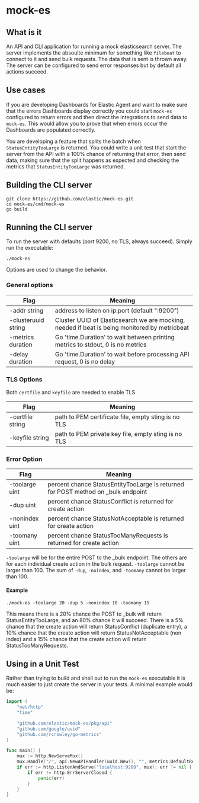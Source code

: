 # mock-es

## What is it

An API and CLI application for running a mock elasticsearch server.  The server implements the absoulte minimum for something like `filebeat` to connect to it and send bulk requests.  The data that is sent is thrown away.  The server can be configured to send error responses but by default all actions succeed.

## Use cases

If you are developing Dashboards for Elastic Agent and want to make sure that the errors Dashboards display correctly you could start `mock-es` configured to return errors and then direct the integrations to send data to `mock-es`.  This would allow you to prove that when errors occur the Dashboards are populated correctly.

You are developing a feature that splits the batch when `StatusEntityTooLarge` is returned.  You could write a unit test that start the server from the API with a 100% chance of returning that error, then send data, making sure that the split happens as expected and checking the metrics that `StatusEntityTooLarge` was returned.


## Building the CLI server

```
git clone https://github.com/elastic/mock-es.git
cd mock-es/cmd/mock-es
go build
```

## Running the CLI server

To run the server with defaults (port 9200, no TLS, always succeed).  Simply run the executable:

```
./mock-es
```

Options are used to change the behavior.

### General options

| Flag                | Meaning                                                                                       |
|---------------------|-----------------------------------------------------------------------------------------------|
| -addr string        | address to listen on ip:port (default ":9200")                                                |
| -clusteruuid string | Cluster UUID of Elasticsearch we are mocking, needed if beat is being monitored by metricbeat |
| -metrics duration   | Go 'time.Duration' to wait between printing metrics to stdout, 0 is no metrics                |
| -delay duration     | Go 'time.Duration' to wait before processing API request, 0 is no delay                       |


### TLS Options

Both `certfile` and `keyfile` are needed to enable TLS

| Flag             | Meaning                                             |
|------------------|-----------------------------------------------------|
| -certfile string | path to PEM certificate file, empty sting is no TLS |
| -keyfile string  | path to PEM private key file, empty sting is no TLS |


### Error Option

| Flag           | Meaning                                                                           |
|----------------|-----------------------------------------------------------------------------------|
| -toolarge uint | percent chance StatusEntityTooLarge is returned for POST method on _bulk endpoint |
| -dup uint      | percent chance StatusConflict is returned for create action                       |
| -nonindex uint | percent chance StatusNotAcceptable is returned for create action                  |
| -toomany uint  | percent chance StatusTooManyRequests is returned for create action                |


`-toolarge` will be for the entire POST to the _bulk endpoint.  The others are for each individual create action in the bulk request.  `-toolarge` cannot be larger than 100.  The sum of `-dup`, `-noindex`, and `-toomany` cannot be larger than 100.

#### Example

```
./mock-es -toolarge 20 -dup 5 -nonindex 10 -toomany 15
```

This means there is a 20% chance the POST to _bulk will return StatusEntityTooLarge, and an 80% chance it will succeed.  There is a 5% chance that the create action will return StatusConflict (duplicate entry), a 10% chance that the create action will return StatusNotAcceptable (non index) and a 15% chance that the create action will return StatusTooManyRequests.


## Using in a Unit Test

Rather than trying to build and shell out to run the `mock-es` executable it is much easier to just create the server in your tests.  A minimal example would be:

``` go
import (
	"net/http"
	"time"

	"github.com/elastic/mock-es/pkg/api"
	"github.com/google/uuid"
	"github.com/rcrowley/go-metrics"
)

func main() {
	mux := http.NewServeMux()
	mux.Handle("/", api.NewAPIHandler(uuid.New(), "", metrics.DefaultRegistry, time.Now().Add(24 *time.Hour) , 0, 0, 0, 0))
	if err := http.ListenAndServe("localhost:9200", mux); err != nil {
		if err != http.ErrServerClosed {
			panic(err)
		}
	}
}
```

